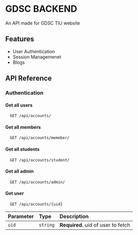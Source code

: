 
# GDSC BACKEND

An API made for GDSC TIU website


## Features

- User Authentication
- Session Managemenet
- Blogs


## API Reference

### Authentication

#### Get all users

```
  GET /api/accounts/
```

#### Get all members

```
  GET /api/accounts/memeber/
```
#### Get all students
```
  GET /api/accounts/student/
```
#### Get all admin
```
  GET /api/accounts/admin/
```

#### Get user

```
  GET /api/accounts/{uid}
```

| Parameter | Type     | Description                       |
| :-------- | :------- | :-------------------------------- |
| `uid`      | `string` | **Required**. uid of user to fetch |



